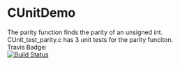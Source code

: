 # CUnitDemo
The parity function finds the parity of an unsigned int.<br />
CUnit_test_parity.c has 3 unit tests for the parity funciton.<br />
Travis Badge:<br />
[![Build Status](https://travis-ci.com/Erick-D-S/CUnitDemo.svg?branch=master)](https://travis-ci.com/Erick-D-S/CUnitDemo)
